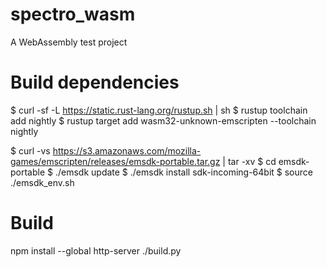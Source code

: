 # spectro_wasm
A WebAssembly test project

# Build dependencies
$ curl -sf -L https://static.rust-lang.org/rustup.sh | sh
$ rustup toolchain add nightly
$ rustup target add wasm32-unknown-emscripten --toolchain nightly

$ curl -vs https://s3.amazonaws.com/mozilla-games/emscripten/releases/emsdk-portable.tar.gz | tar -xv
$ cd emsdk-portable
$ ./emsdk update
$ ./emsdk install sdk-incoming-64bit
$ source ./emsdk_env.sh

# Build
npm install --global http-server
./build.py
